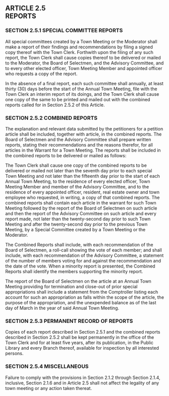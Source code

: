 ## ARTICLE 2.5<br/>REPORTS

### SECTION 2.5.1 SPECIAL COMMITTEE REPORTS

All special committees created by a Town Meeting or the Moderator shall
make a report of their findings and recommendations by filing a signed
copy thereof with the Town Clerk. Forthwith upon the filing of any such
report, the Town Clerk shall cause copies thereof to be delivered or
mailed to the Moderator, the Board of Selectmen, and the Advisory
Committee, and to every other elected officer, Town Meeting Member and
appointed officer who requests a copy of the report.

In the absence of a final report, each such committee shall annually, at
least thirty (30) days before the start of the Annual Town Meeting, file
with the Town Clerk an interim report of its doings, and the Town Clerk
shall cause one copy of the same to be printed and mailed out with the
combined reports called for in Section 2.5.2 of this Article.

### SECTION 2.5.2 COMBINED REPORTS

The explanation and relevant data submitted by the petitioners for a
petition article shall be included, together with article, in the
combined reports. The Board of Selectmen and the Advisory Committee
shall prepare written reports, stating their recommendations and the
reasons therefor, for all articles in the Warrant for a Town Meeting.
The reports shall be included in the combined reports to be delivered or
mailed as follows:

The Town Clerk shall cause one copy of the combined reports to be
delivered or mailed not later than the seventh day prior to each special
Town Meeting and not later than the fifteenth day prior to the start of
each Annual Town Meeting, to the residence of every elected officer,
Town Meeting Member and member of the Advisory Committee, and to the
residence of every appointed officer, resident, real estate owner and
town employee who requested, in writing, a copy of that combined
reports. The combined reports shall contain each article in the warrant
for such Town Meeting followed by the report of the Board of Selectmen
on such article and then the report of the Advisory Committee on such
article and every report made, not later than the twenty-second day
prior to such Town Meeting and after the twenty-second day prior to the
previous Town Meeting, by a Special Committee created by a Town Meeting
or the Moderator.

The Combined Reports shall include, with each recommendation of the
Board of Selectmen, a roll-call showing the vote of each member; and
shall include, with each recommendation of the Advisory Committee, a
statement of the number of members voting for and against the
recommendation and the date of the vote. When a minority report is
presented, the Combined Reports shall identify the members supporting
the minority report.

The report of the Board of Selectmen on the article at an Annual Town
Meeting providing for termination and close-out of prior special
appropriations shall include a statement from the Comptroller listing
each account for such an appropriation as falls within the scope of the
article, the purpose of the appropriation, and the unexpended balance as
of the last day of March in the year of said Annual Town Meeting.

### SECTION 2.5.3 PERMANENT RECORD OF REPORTS

Copies of each report described in Section 2.5.1 and the combined
reports described in Section 2.5.2 shall be kept permanently in the
office of the Town Clerk and for at least five years, after its
publication, in the Public Library and every Branch thereof, available
for inspection by all interested persons.

### SECTION 2.5.4 MISCELLANEOUS

Failure to comply with the provisions in Section 2.1.2 through Section
2.1.4, inclusive, Section 2.1.6 and in Article 2.5 shall not affect the
legality of any town meeting or any action taken thereat.
